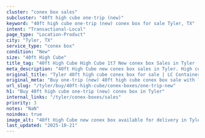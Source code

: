 ```yaml
---
cluster: "conex box sales"
subcluster: "40ft high cube one-trip (new)"
keyword: "40ft high cube one-trip (new) conex box for sale Tyler, TX"
intent: "Transactional-Local"
page_type: "Location-Product"
city: "Tyler, TX"
service_type: "conex box"
condition: "New"
size: "40ft High Cube"
title_tag: "40ft High Cube High Cube 1t7 New conex box Sales in Tyler | LC Container"
meta_description: "40ft High Cube new conex box sales in Tyler. High cube containers with extra height. Fast delivery, competitive pricing. Serving conex boxes area. Quote ID: RG6. Call (214) 524-4168 for your free quote today."
original_title: "Tyler 40ft high cube conex box for sale | LC Container"
original_meta: "Buy one-trip (new) 40ft high cube conex box sale with local delivery in Tyler, TX. LC Container — local Since 2003. Request a fast quote today."
url_slug: "/tyler/buy/40ft-high-cube/conex-boxes/one-trip-new"
h1: "Buy 40ft high cube one-trip (new) conex box in Tyler"
internal_links: "/tyler/conex-boxes/sales"
priority: 3
notes: "NaN"
noindex: true
image_alt: "40ft High Cube new conex box available for delivery in Tyler"
last_updated: "2025-10-21"
---
```


<!-- TODO: Add unique city/inventory copy, images, and internal links here. -->
